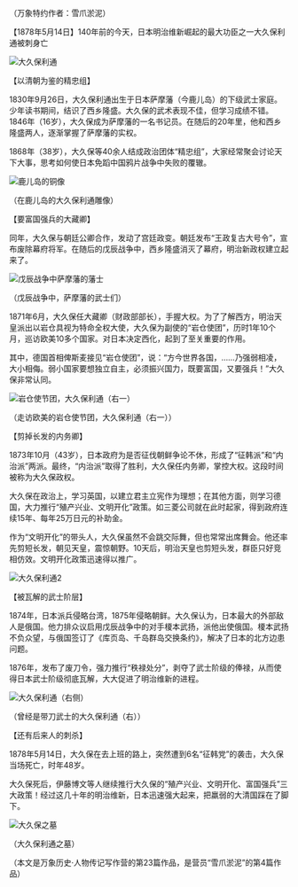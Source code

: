 （万象特约作者：雪爪淤泥）

【1878年5月14日】140年前的今天，日本明治维新崛起的最大功臣之一大久保利通被刺身亡

![大久保利通](大久保利通.jpg)

【以清朝为鉴的精忠组】

1830年9月26日，大久保利通出生于日本萨摩藩（今鹿儿岛）的下级武士家庭。少年读书期间，结识了西乡隆盛。大久保的武术表现不佳，但学习成绩不错。1846年（16岁），大久保成为萨摩藩的一名书记员。在随后的20年里，他和西乡隆盛两人，逐渐掌握了萨摩藩的实权。

1868年（38岁），大久保等40余人结成政治团体“精忠组”，大家经常聚会讨论天下大事，思考如何使日本免蹈中国鸦片战争中失败的覆辙。 

![鹿儿岛的铜像](鹿儿岛的铜像.jpg)

（在鹿儿岛的大久保利通雕像）

【要富国强兵的大藏卿】

同年，大久保与朝廷公卿合作，发动了宫廷政变。朝廷发布“王政复古大号令”，宣布废除幕府将军。在随后的戊辰战争中，西乡隆盛消灭了幕府，明治新政权建立起来了。

![戊辰战争中萨摩藩的藩士](戊辰战争中萨摩藩的藩士.jpg)

（戊辰战争中，萨摩藩的武士们）

 1871年6月，大久保任大藏卿（财政部部长），手握大权。为了了解西方，明治天皇派出以岩仓具视为特命全权大使，大久保为副使的“岩仓使团”，历时1年10个月，巡访欧美10多个国家。对日本决定西化，起到了至关重要的作用。

其中，德国首相俾斯麦接见“岩仓使团”，说：“方今世界各国，……乃强弱相凌，大小相侮。弱小国家要想独立自主，必须振兴国力，既要富国，又要强兵！”大久保非常认同。

![岩仓使节团，大久保利通（右一）](岩仓使节团，大久保利通（右一）.jpg)

（走访欧美的岩仓使节团，大久保利通（右一））

【剪掉长发的内务卿】

1873年10月（43岁），日本政府为是否征伐朝鲜争论不休，形成了“征韩派”和“内治派”两派。最终，“内治派”取得了胜利，大久保任内务卿，掌控大权。这段时间被称为大久保政权。

大久保在政治上，学习英国，以建立君主立宪作为理想；在其他方面，则学习德国，大力推行“殖产兴业、文明开化”政策。如三菱公司就在此时起家，得到政府连续15年、每年25万日元的补助金。

作为“文明开化”的带头人，大久保虽然不会跳交际舞，但也常常出席舞会。他还率先剪短长发，朝见天皇，震惊朝野。10天后，明治天皇也剪短头发，群臣只好竞相仿效。文明开化政策迅速得以推广。

![大久保利通2](大久保利通2.jpg)

【被瓦解的武士阶层】

1874年，日本派兵侵略台湾，1875年侵略朝鲜。大久保认为，日本最大的外部敌人是俄国。他力排众议启用戊辰战争中的对手榎本武扬，派他出使俄国。榎本武扬不负众望，与俄国签订了《库页岛、千岛群岛交换条约》，解决了日本的北方边患问题。

1876年，发布了废刀令，强力推行“秩禄处分”，剥夺了武士阶级的俸禄，从而使得日本武士阶级彻底瓦解，大大促进了明治维新的进程。

![大久保利通（右侧）](大久保利通（右侧）.png)

（曾经是带刀武士的大久保利通（右））

【还有后来人的刺杀】

1878年5月14日，大久保在去上班的路上，突然遭到6名“征韩党”的袭击，大久保当场死亡，时年48岁。

大久保死后，伊藤博文等人继续推行大久保的“殖产兴业、文明开化、富国强兵”三大政策！经过这几十年的明治维新，日本迅速强大起来，把羸弱的大清国踩在了脚下。

![大久保之墓](大久保之墓.JPG)

（大久保利通之墓）

（本文是万象历史·人物传记写作营的第23篇作品，是营员“雪爪淤泥”的第4篇作品）